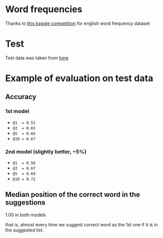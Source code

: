 # Word frequencies
Thanks to [this kaggle competition](https://www.kaggle.com/rtatman/english-word-frequency) for english word frequency dataset

# Test
Test data was taken from [here](http://aspell.net/test/cur/)

# Example of evaluation on test data
## Accuracy
### 1st model
* `@1  = 0.52`
* `@3  = 0.65`
* `@5  = 0.66`
* `@10 = 0.67`

### 2nd model (slightly better, ~5%)
* `@1  = 0.56`
* `@3  = 0.67`
* `@5  = 0.69`
* `@10 = 0.72`

## Median position of the correct word in the suggestions
1.00 in both models

that is, almost every time we suggest correct word as the 1st one if it is in the suggested list.
